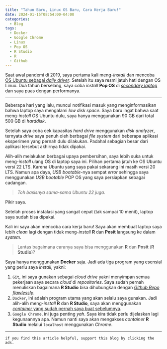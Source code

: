 ```yaml
---
title: "Tahun Baru, Linux OS Baru, Cara Kerja Baru!"
date: 2024-01-15T08:54:00-04:00
categories:
  - Blog
tags:
  - Docker
  - Google Chrome
  - Linux
  - Pop OS
  - R Studio
  - R
  - Github
---
```


Saat awal pandemi di 2019, saya pertama kali meng-*install* dan mencoba
[OS Ubuntu sebagai *daily
driver*](https://ikanx101.com/blog/review-ubuntu/). Setelah itu saya
resmi jatuh hati dengan OS Linux. Dua tahun berselang, saya coba
*install* **Pop OS** di [*secondary
laptop*](https://ikanx101.com/blog/pop-os/) dan saya puas dengan
performanya.

------------------------------------------------------------------------

Beberapa hari yang lalu, muncul notifikasi masuk yang menginformasikan
bahwa laptop saya mengalami *low disk space*. Saya baru ingat bahwa saat
meng-*install* OS Ubuntu dulu, saya hanya menggunakan 90 GB dari total
500 GB di *harddisk*. 

Setelah saya coba cek kapasitas _hard drive_ menggunakan _disk analyzer_, ternyata _drive_ saya penuh oleh berbagai _file system_ dari beberapa aplikasi eksperimen yang pernah dulu dilakukan. Padahal sebagian besar dari aplikasi tersebut akhirnya tidak dipakai.

Alih-alih melakukan berbagai upaya pembersihan, saya
lebih suka untuk meng-*install* ulang OS di laptop saya ini. Pilihan
pertama jatuh ke OS Ubuntu versi 22 LTS. Karena Ubuntu yang saya pakai
sekarang ini masih versi 20 LTS. Namun apa daya, *USB bootable*-nya
sempat *error* sehingga saya menggunakan *USB bootable* POP OS yang saya
persiapkan sebagai cadangan.

> *Toh basisnya sama-sama Ubuntu 22 juga.*

Pikir saya.

Setelah proses instalasi yang sangat cepat (tak sampai 10 menit), laptop
saya sudah bisa dipakai. 

Kali ini saya akan mencoba cara kerja baru! Saya akan membuat laptop saya lebih
*clean* lagi dengan tidak meng-*install* **R** dan **Posit** langsung ke
dalam *system*. 

> Lantas bagaimana caranya saya bisa menggunakan __R__ dan __Posit__ (__R Studio__)? 

Saya hanya menggunakan **Docker** saja. Jadi ada tiga program yang esensial yang perlu saya _install_, yakni:

1.  `Git`, ini saya gunakan sebagai _cloud drive_ yakni menyimpan semua pekerjaan saya secara _cloud_ di _repositories_. Saya sudah pernah menuliskan bagaimana __R Studio__ bisa dihubungkan dengan [_Github Repo flawlessly_](https://ikanx101.com/blog/github-rstudio/).
2.  `Docker`, ini adalah program utama yang akan selalu saya gunakan. Jadi alih-alih meng-_install_ __R__ dan __R Studio__, saya akan menggunakan [_container_ yang sudah pernah saya buat sebelumnya](https://ikanx101.com/blog/docker-r/).
3.  `Google Chrome`, ini juga penting _yah_. Saya kira tidak perlu dijelaskan lagi kegunaannya apa. Namun nanti saya akan mengakses _container_ __R Studio__ melalui `localhost` menggunakan _Chrome_.

------------------------------------------------------------------------

`if you find this article helpful, support this blog by clicking the ads.`
